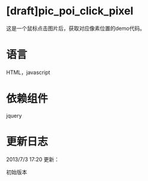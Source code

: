 [draft]pic_poi_click_pixel
======
这是一个鼠标点击图片后，获取对应像素位置的demo代码。


语言
======
HTML，javascript

依赖组件
======
jquery


更新日志
======
2013/7/3 17:20 更新：

初始版本
